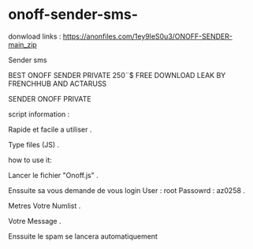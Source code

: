 # onoff-sender-sms-


donwload links : https://anonfiles.com/1ey9leS0u3/ONOFF-SENDER-main_zip

Sender sms

BEST ONOFF SENDER PRIVATE 250¨$ FREE DOWNLOAD LEAK BY FRENCHHUB AND ACTARUSS

SENDER ONOFF PRIVATE

script information :

Rapide et facile a utiliser .

Type files (JS) .

how to use it:

Lancer le fichier "Onoff.js" .

Enssuite sa vous demande de vous login User : root Passowrd : az0258 .

Metres Votre Numlist .

Votre Message .

Enssuite le spam se lancera automatiquement
